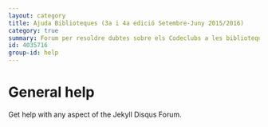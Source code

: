 ```yaml
---
layout: category
title: Ajuda Biblioteques (3a i 4a edició Setembre-Juny 2015/2016)
category: true
summary: Forum per resoldre dubtes sobre els Codeclubs a les biblioteques (3a i 4a edició).
id: 4035716
group-id: help
---
```


# General help

Get help with any aspect of the Jekyll Disqus Forum.
